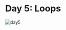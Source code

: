 # Day 5: Loops

![day5](https://user-images.githubusercontent.com/128070861/232434622-3f833e06-5b20-4b9c-9010-984b29fbc7bd.PNG)
